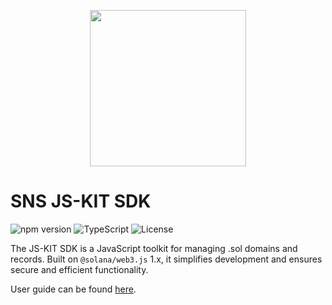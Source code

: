 <p align="center">
<img width="250" src="https://v2.sns.id/assets/logo/brand.svg"/>
</p>

# SNS JS-KIT SDK

![npm version](https://img.shields.io/npm/v/@bonfida%2Fspl-name-service)
![TypeScript](https://img.shields.io/badge/TypeScript-007ACC?style=flat&logo=typescript&logoColor=white)
![License](https://img.shields.io/github/license/bonfida/sns-sdk)

The JS-KIT SDK is a JavaScript toolkit for managing .sol domains and records. Built on `@solana/web3.js` 1.x, it simplifies development and ensures secure and efficient functionality.

User guide can be found [here](https://bonfida.github.io/solana-name-service-guide).
